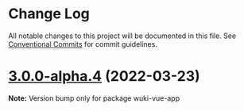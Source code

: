 # Change Log

All notable changes to this project will be documented in this file.
See [Conventional Commits](https://conventionalcommits.org) for commit guidelines.

# [3.0.0-alpha.4](https://github.com/melishev/wuki/compare/v3.0.0-alpha.3...v3.0.0-alpha.4) (2022-03-23)

**Note:** Version bump only for package wuki-vue-app
